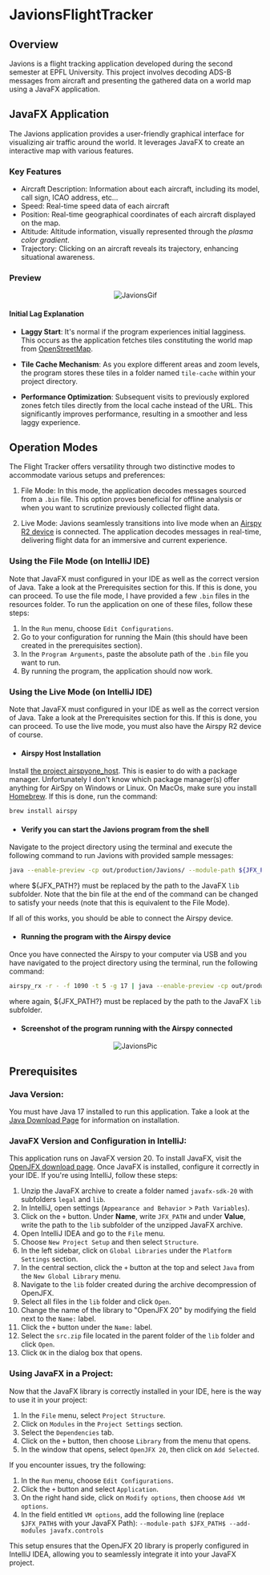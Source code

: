 # JavionsFlightTracker

## Overview
Javions is a flight tracking application developed during the second semester at EPFL University. This project involves decoding ADS-B messages from aircraft and presenting the gathered data on a world map using a JavaFX application.

## JavaFX Application
The Javions application provides a user-friendly graphical interface for visualizing air traffic around the world. It leverages JavaFX to create an interactive map with various features.

### Key Features
- Aircraft Description: Information about each aircraft, including its model, call sign, ICAO address, etc...
- Speed: Real-time speed data of each aircraft 
- Position: Real-time geographical coordinates of each aircraft displayed on the map.
- Altitude: Altitude information, visually represented through the *plasma color gradient*.
- Trajectory: Clicking on an aircraft reveals its trajectory, enhancing situational awareness.

### Preview
<p align="center">
  <img src="resources/JavionRecording.gif" alt="JavionsGif">
</p>

#### Initial Lag Explanation

- **Laggy Start**: It's normal if the program experiences initial lagginess. This occurs as the application fetches tiles constituting the world map from [OpenStreetMap](https://www.openstreetmap.org/#map=5/55.216/-106.348).

- **Tile Cache Mechanism**: As you explore different areas and zoom levels, the program stores these tiles in a folder named `tile-cache` within your project directory.

- **Performance Optimization**: Subsequent visits to previously explored zones fetch tiles directly from the local cache instead of the URL. This significantly improves performance, resulting in a smoother and less laggy experience.

## Operation Modes
The Flight Tracker offers versatility through two distinctive modes to accommodate various setups and preferences:

1. File Mode: In this mode, the application decodes messages sourced from a `.bin` file. This option proves beneficial for offline analysis or when you want to scrutinize previously collected flight data.

2. Live Mode: Javions seamlessly transitions into live mode when an [Airspy R2 device](https://airspy.com/airspy-r2/) is connected. The application decodes messages in real-time, delivering flight data for an immersive and current experience.

### Using the File Mode (on IntelliJ IDE)
Note that JavaFX must configured in your IDE as well as the correct version of Java. Take a look at the Prerequisites section for this. If this is done, you can proceed.
To use the file mode, I have provided a few `.bin` files in the resources folder. To run the application on one of these files, follow these steps: 
1. In the `Run` menu, choose `Edit Configurations`.
2. Go to your configuration for running the Main (this should have been created in the prerequisites section).
3. In the `Program Arguments`, paste the absolute path of the `.bin` file you want to run.
4. By running the program, the application should now work.

### Using the Live Mode (on IntelliJ IDE)
Note that JavaFX must configured in your IDE as well as the correct version of Java. Take a look at the Prerequisites section for this. If this is done, you can proceed.
To use the live mode, you must also have the Airspy R2 device of course. 
- #### Airspy Host Installation
Install [the project airspyone_host](https://github.com/airspy/airspyone_host). This is easier to do with a package manager. Unfortunately I don't know which package manager(s) offer anything for AirSpy on Windows or Linux. On MacOs, make sure you install [Homebrew](https://brew.sh/). If this is done, run the command:
```bash
brew install airspy
```
- #### Verify you can start the Javions program from the shell
Navigate to the project directory using the terminal and execute the following command to run Javions with provided sample messages:
```bash
java --enable-preview -cp out/production/Javions/ --module-path ${JFX_PATH?} --add-modules javafx.controls ch.epfl.javions.gui.Main messages_20230318_0915.bin
```
where ${JFX_PATH?} must be replaced by the path to the JavaFX `lib` subfolder. Note that the bin file at the end of the command can be changed to satisfy your needs (note that this is equivalent to the File Mode).

If all of this works, you should be able to connect the Airspy device. 
- #### Running the program with the Airspy device
Once you have connected the Airspy to your computer via USB and you have navigated to the project directory using the terminal, run the following command: 
```bash
airspy_rx -r - -f 1090 -t 5 -g 17 | java --enable-preview -cp out/production/Javions/ --module-path ${JFX_PATH?} --add-modules javafx.controls ch.epfl.javions.gui.Main
```
where again, ${JFX_PATH?} must be replaced by the path to the JavaFX `lib` subfolder.
- #### Screenshot of the program running with the Airspy connected 
<p align="center">
  <img src="resources/javions_live_mode.png" alt="JavionsPic">
</p>

## Prerequisites

### Java Version:

You must have Java 17 installed to run this application. Take a look at the [Java Download Page](https://www.oracle.com/java/technologies/javase-downloads.html) for information on installation.

### JavaFX Version and Configuration in IntelliJ:

This application runs on JavaFX version 20. To install JavaFX, visit the [OpenJFX download page](https://gluonhq.com/products/javafx/). Once JavaFX is installed, configure it correctly in your IDE. If you're using IntelliJ, follow these steps:

1. Unzip the JavaFX archive to create a folder named `javafx-sdk-20` with subfolders `legal` and `lib`.
2. In IntelliJ, open settings (`Appearance and Behavior` > `Path Variables`).
3. Click on the `+` button. Under **Name**, write `JFX_PATH` and under **Value**, write the path to the `lib` subfolder of the unzipped JavaFX archive.
4. Open IntelliJ IDEA and go to the `File` menu.
5. Choose `New Project Setup` and then select `Structure`.
6. In the left sidebar, click on `Global Libraries` under the `Platform Settings` section.
7. In the central section, click the `+` button at the top and select `Java` from the `New Global Library` menu.
8. Navigate to the `lib` folder created during the archive decompression of OpenJFX.
9. Select all files in the `lib` folder and click `Open`.
10. Change the name of the library to "OpenJFX 20" by modifying the field next to the `Name:` label.
11. Click the `+` button under the `Name:` label.
12. Select the `src.zip` file located in the parent folder of the `lib` folder and click `Open`.
14. Click `OK` in the dialog box that opens.

### Using JavaFX in a Project:

Now that the JavaFX library is correctly installed in your IDE, here is the way to use it in your project: 

1. In the `File` menu, select `Project Structure`.
2. Click on `Modules` in the `Project Settings` section.
3. Select the `Dependencies` tab.
4. Click on the `+` button, then choose `Library` from the menu that opens.
5. In the window that opens, select `OpenJFX 20`, then click on `Add Selected`.

If you encounter issues, try the following:

1. In the `Run` menu, choose `Edit Configurations`.
2. Click the `+` button and select `Application`.
3. On the right hand side, click on `Modify options`, then choose `Add VM options`.
4. In the field entitled `VM options`, add the following line (replace `$JFX_PATH$` with your JavaFX Path): `--module-path $JFX_PATH$ --add-modules javafx.controls`

This setup ensures that the OpenJFX 20 library is properly configured in IntelliJ IDEA, allowing you to seamlessly integrate it into your JavaFX project.
